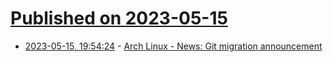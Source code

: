 # [Published on 2023-05-15](index.md)

* [2023-05-15, 19:54:24](https://lobste.rs/s/hjwpui/arch_linux_news_git_migration) - [Arch Linux - News: Git migration announcement](https://archlinux.org/news/git-migration-announcement/)
